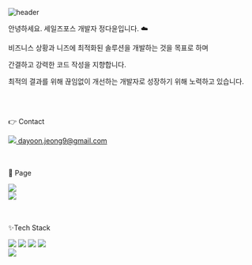 ![header](https://capsule-render.vercel.app/api?type=waving&color=0:afdced,100:00A1E0&height=300&section=header&text=Welcome%20to&fontSize=50&desc=Dayoon's%20github&descSize=30&fontAlignY=35&descAlignY=50  )


안녕하세요. 세일즈포스 개발자 정다윤입니다. ☁️


비즈니스 상황과 니즈에 최적화된 솔루션을 개발하는 것을 목표로 하며

간결하고 강력한 코드 작성을 지향합니다.

최적의 결과를 위해 끊임없이 개선하는 개발자로 성장하기 위해 노력하고 있습니다.

<br/>

<br/>

👉 Contact  <br/>

<a href="mailto:dayoon.jeong9@gmail.com">
    <img src="https://img.shields.io/badge/-D14836?style=social&logo=gmail&logoColor=EA4335"/> dayoon.jeong9@gmail.com
</a> 

<br/>

<br/>

<br/>

🔗 Page <br/>

<a href="www.salesforce.com/trailblazer/dayoonjeong">
    <img src="https://img.shields.io/badge/Salesforce%20%ED%94%84%EB%A1%9C%ED%95%84-white?style=social&logo=salesforce&logoColor=00A1E0"/>
</a>
<br/>
<a href="https://dynamoj.tistory.com/">
    <img src="https://img.shields.io/badge/%EB%B8%94%EB%A1%9C%EA%B7%B8-white?style=social&logo=tistory&logoColor=ff5544"/>
</a>

<br/>

<br/>

<br/>

✨Tech Stack <br/>

<img src="https://img.shields.io/badge/Java-007699?style=for-the-badge" /> <img src="https://img.shields.io/badge/Apex-black?style=for-the-badge" /> <img src="https://img.shields.io/badge/JavaScript-F7DF1E.svg?style=for-the-badge&logo=javascript&&logoColor=ffffff" /> <img src="https://img.shields.io/badge/Oracle%20DB-F80000.svg?style=for-the-badge&logo=oracle&logoColor=ffffff" />
<br/>
<img src="https://img.shields.io/badge/salesforce-00A1E0.svg?style=for-the-badge&logo=salesforce&logoColor=ffffff" />




<!---
<img src="https://ziadoua.github.io/m3-Markdown-Badges/badges/Java/java3.svg"><img src="https://ziadoua.github.io/m3-Markdown-Badges/badges/Javascript/javascript3.svg"><img src="https://ziadoua.github.io/m3-Markdown-Badges/badges/Oracle/oracle1.svg">


<img src="https://ziadoua.github.io/m3-Markdown-Badges/badges/Notion/notion1.svg">

dy-jeong9/dy-jeong9 is a ✨ special ✨ repository because its `README.md` (this file) appears on your GitHub profile.
You can click the Preview link to take a look at your changes.
- 👋 Hi, I’m @dy-jeong9
- 👀 I’m interested in ...
- 🌱 I’m currently learning ...
- 💞️ I’m looking to collaborate on ...
- 📫 How to reach me ...
- 😄 Pronouns: ...
- ⚡ Fun fact: ...
--->

